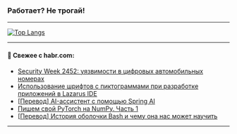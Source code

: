 ### Работает? Не трогай!

---
<!--
#### 🛠️ Technical stack:

![Java](https://img.shields.io/badge/Java-informational?logo=Oracle&style=flat&logoColor=white&color=FF4500)
![Kotlin](https://img.shields.io/badge/Kotlin-informational?logo=Kotlin&style=flat&logoColor=white&color=774D97)
![TS](https://img.shields.io/badge/TypeScript-informational?logo=typeScript&style=flat&logoColor=black&color=017acc)
![Python](https://img.shields.io/badge/Python-informational?logo=Python&style=flat&logoColor=black&color=ffdd54) <br>
![Spring](https://img.shields.io/badge/Spring-informational?logo=Spring&style=flat&logoColor=white&color=6DB33F) 
![SpringBoot](https://img.shields.io/badge/SpringBoot-informational?logo=SpringBoot&style=flat&logoColor=white&color=6DB33F)
![Nest](https://img.shields.io/badge/NestJS-informational?logo=NestJS&style=flat&logoColor=white&color=E0234E) 
![NodeJS](https://img.shields.io/badge/NodeJS-informational?logo=node.js&style=flat&logoColor=white&color=70A760)<br>
![PostgreSQL](https://img.shields.io/badge/PostgreSQL-informational?logo=PostgreSQL&style=flat&logoColor=white&color=DAA520)
![MongoDB](https://img.shields.io/badge/MongoDB-informational?logo=MongoDB&style=flat&logoColor=white&color=870000)
![Apache](https://img.shields.io/badge/Apache-informational?logo=apache&style=flat&logoColor=white&color=f74e28)

___ 
-->

<!--- #### 🛠️ : --->

[![Top Langs](https://github-readme-stats-82jvfl3w3-advtsettinggmailcoms-projects.vercel.app/api/top-langs/?username=zloylis&langs_count=10&hide_title=true&title_color=e6edf3&size_weight=0.5&count_weight=0.5&layout=compact&hide_progress=true&hide_border=true&theme=dracula)](https://github.com/zloylis)

<!---


####  :octocat:&nbsp;&nbsp; Статистика:

![GitHub stats](https://github-readme-stats-u2qms2cxw-advtsettinggmailcoms-projects.vercel.app/api?username=zloylis&show_icons=true&hide_border=true&theme=dracula&title_color=e6edf3&include_all_commits=true&count_private=true&hide_rank=false&hide_title=true&rank_icon=github)
-->
---

#### 💬 Свежее с habr.com:

<!-- BLOG-POST-LIST:START -->
- [Security Week 2452: уязвимости в цифровых автомобильных номерах](https://habr.com/ru/companies/kaspersky/articles/868958/?utm_source=habrahabr&utm_medium=rss&utm_campaign=868958)
- [Использование шрифтов с пиктограммами при разработке приложений в Lazarus IDE](https://habr.com/ru/articles/868962/?utm_source=habrahabr&utm_medium=rss&utm_campaign=868962)
- [[Перевод] AI-ассистент с помощью Spring AI](https://habr.com/ru/companies/spring_aio/articles/869080/?utm_source=habrahabr&utm_medium=rss&utm_campaign=869080)
- [Пишем свой PyTorch на NumPy. Часть 1](https://habr.com/ru/articles/869118/?utm_source=habrahabr&utm_medium=rss&utm_campaign=869118)
- [[Перевод] История оболочки Bash и чему она нас может научить](https://habr.com/ru/companies/avito/articles/868754/?utm_source=habrahabr&utm_medium=rss&utm_campaign=868754)
<!-- BLOG-POST-LIST:END -->

---
